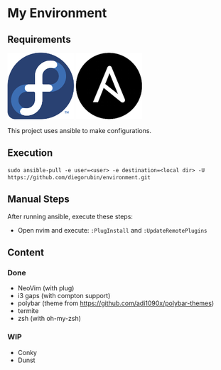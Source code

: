 My Environment
==============

## Requirements

[![Fedora Logo](https://github.com/diegorubin/environment/blob/master/doc/fedora_logo.png)](https://getfedora.org/) 
[![Ansbible Logo](https://raw.githubusercontent.com/diegorubin/environment/master/doc/ansible_logo.png)](https://www.ansible.com/)

This project uses ansible to make configurations.

## Execution

```
sudo ansible-pull -e user=<user> -e destination=<local dir> -U https://github.com/diegorubin/environment.git
```

## Manual Steps

After running ansible, execute these steps:

- Open nvim and execute: `:PlugInstall` and `:UpdateRemotePlugins`

## Content

### Done

- NeoVim (with plug)
- i3 gaps (with compton support)
- polybar (theme from https://github.com/adi1090x/polybar-themes)
- termite
- zsh (with oh-my-zsh)

### WIP

- Conky
- Dunst

